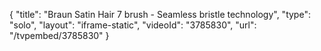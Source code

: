 {
    "title": "Braun Satin Hair 7 brush - Seamless bristle technology",
    "type": "solo",
    "layout": "iframe-static",
    "videoId": "3785830",
    "url": "\/tvpembed\/3785830"
}